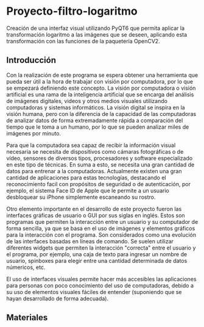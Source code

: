 # Proyecto-filtro-logaritmo
Creación de una interfaz visual utilizando PyQT6 que permita aplicar la transformación logaritmo a las imágenes que se deseen, aplicando esta transformación con las funciones de la paquetería OpenCV2.

## Introducción
Con la realización de este programa se espera obtener una herramienta que pueda ser útil a la hora de trabajar con visión por computadora, por lo que se empezará definiendo este concepto. La visión por computadora o visión artificial es una rama de la inteligencia artificial que se encarga del análisis de imágenes digitales, videos y otros medios visuales utilizando computadoras y sistemas informáticos. La visión digital se inspira en la visión humana, pero con la diferencia de la capacidad de las computadoras de analizar datos de forma extremadamente rápida a comparación del tiempo que le toma a un humano, por lo que se pueden analizar miles de imágenes por minuto. 

Para que la computadora sea capaz de recibir la información visual necesaria se necesita de dispositivos como cámaras fotográficas o de vídeo, sensores de diversos tipos, procesadores y software especializado en este tipo de técnicas. En suma a esto, se necesita una gran cantidad de datos para entrenar a la computadoras. Actualmente existen una gran cantidad de aplicaciones para estas tecnologías, destacando el reconocimiento facil con propósitos de seguridad o de autenticación, por ejemplo, el sistema Face ID de Apple que le permite a un usuario desbloquear su iPhone simplemente escaneando su rostro.

Otro elemento importante en el desarrollo de este proyecto fueron las interfaces gráficas de usuario o GUI por sus siglas en inglés. Estos son programas que permiten la interacción entre un usuario y su computador de forma sencilla, ya que se basa en el uso de imágenes y elementos gráficos para la interacción con el programa. Son considerados como una evolución de las interfaces basadas en líneas de comando. Se suelen utilizar diferentes widgets que permiten la interacción "correcta" entre el usuario y el programa, por ejemplo, una caja de texto para ingresar un nombre de usuario, spinboxes para elegir entre una cantidad determinada de datos númericos, etc.

El uso de interfaces visuales permite hacer más accesibles las aplicaciones para personas con poco conocimiento del uso de computadoras, debido a su uso de elementos visuales fáciles de entender (suponiendo que se hayan desarrollado de forma adecuada).

## Materiales
